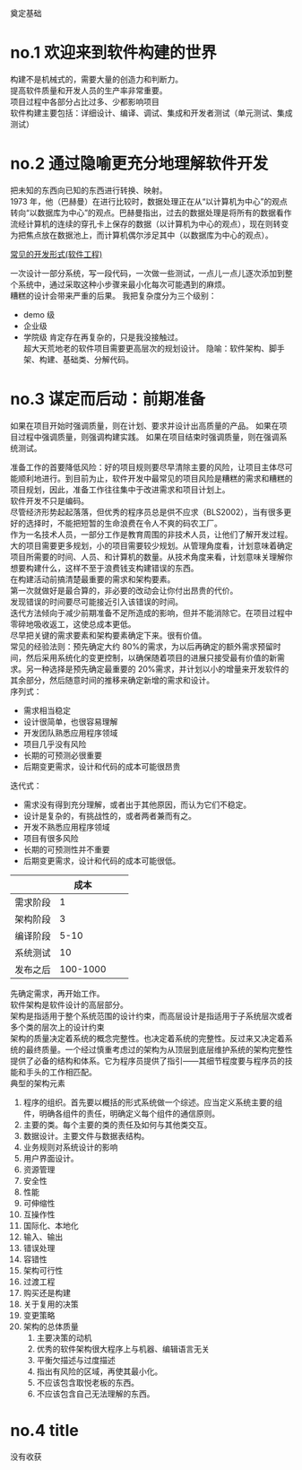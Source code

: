 奠定基础

# no.1 欢迎来到软件构建的世界

构建不是机械式的，需要大量的创造力和判断力。  
提高软件质量和开发人员的生产率非常重要。  
项目过程中各部分占比过多、少都影响项目  
软件构建主要包括：详细设计、编译、调试、集成和开发者测试（单元测试、集成测试）

# no.2 通过隐喻更充分地理解软件开发

把未知的东西向已知的东西进行转换、映射。  
1973 年，他（巴赫曼）在进行比较时，数据处理正在从“以计算机为中心”的观点转向“以数据库为中心”的观点。巴赫曼指出，过去的数据处理是将所有的数据看作流经计算机的连续的穿孔卡上保存的数据（以计算机为中心的观点），现在则转变为把焦点放在数据池上，而计算机偶尔涉足其中（以数据库为中心的观点）。

[常见的开发形式(软件工程)]()

一次设计一部分系统，写一段代码，一次做一些测试，一点儿一点儿逐次添加到整个系统中，通过采取这种小步骤来最小化每次可能遇到的麻烦。  
糟糕的设计会带来严重的后果。
我把复杂度分为三个级别：

- demo 级
- 企业级
- 学院级
  肯定存在再复杂的，只是我没接触过。  
  超大天荒地老的软件项目需要更高层次的规划设计。
  隐喻：软件架构、脚手架、构建、基础类、分解代码。

# no.3 谋定而后动：前期准备

如果在项目开始时强调质量，则在计划、要求并设计出高质量的产品。
如果在项目过程中强调质量，则强调构建实践。
如果在项目结束时强调质量，则在强调系统测试。

准备工作的首要降低风险：好的项目规则要尽早清除主要的风险，让项目主体尽可能顺利地进行。到目前为止，软件开发中最常见的项目风险是糟糕的需求和糟糕的项目规划，因此，准备工作往往集中于改进需求和项目计划上。  
软件开发不只是编码。  
尽管经济形势起起落落，但优秀的程序员总是供不应求（BLS2002），当有很多更好的选择时，不能把短暂的生命浪费在令人不爽的码农工厂。  
作为一名技术人员，一部分工作是教育周围的非技术人员，让他们了解开发过程。  
大的项目需要更多规划，小的项目需要较少规划。从管理角度看，计划意味着确定项目所需要的时间、人员、和计算机的数量。从技术角度来看，计划意味关理解你想要构建什么，这样不至于浪费钱支构建错误的东西。  
在构建活动前搞清楚最重要的需求和架构要素。  
第一次就做好是最合算的，非必要的改动会让你付出昂贵的代价。  
发现错误的时间要尽可能接近引入该错误的时间。  
迭代方法倾向于减少前期准备不足所造成的影响，但并不能消除它。在项目过程中零碎地吸收返工，这使总成本更低。  
尽早把关键的需求要素和架构要素确定下来。很有价值。  
常见的经验法则：预先确定大约 80%的需求，为以后再确定的额外需求预留时间，然后采用系统化的变更控制，以确保随着项目的进展只接受最有价值的新需求。另一种选择是预先确定最重要的 20%需求，并计划以小的增量来开发软件的其余部分，然后随意时间的推移来确定新增的需求和设计。  
序列式：

- 需求相当稳定
- 设计很简单，也很容易理解
- 开发团队熟悉应用程序领域
- 项目几乎没有风险
- 长期的可预测必很重要
- 后期变更需求，设计和代码的成本可能很昂贵

迭代式：

- 需求没有得到充分理解，或者出于其他原因，而认为它们不稳定。
- 设计是复杂的，有挑战性的，或者两者兼而有之。
- 开发不熟悉应用程序领域
- 项目有很多风险
- 长期的可预测性并不重要
- 后期变更需求，设计和代码的成本可能很低。

|          | 成本     |     |     |
| -------- | -------- | --- | --- |
| 需求阶段 | 1        |     |     |
| 架构阶段 | 3        |     |     |
| 编译阶段 | 5-10     |     |     |
| 系统测试 | 10       |     |     |
| 发布之后 | 100-1000 |     |     |

先确定需求，再开始工作。  
软件架构是软件设计的高层部分。  
架构是指适用于整个系统范围的设计约束，而高层设计是指适用于子系统层次或者多个类的层次上的设计约束  
架构的质量决定着系统的概念完整性。也决定着系统的完整性。反过来又决定着系统的最终质量。一个经过慎重考虑过的架构为从顶层到底层维护系统的架构完整性提供了必备的结构和体系。它为程序员提供了指引——其细节程度要与程序员的技能和手头的工作相匹配。  
典型的架构元素

1. 程序的组织。首先要以概括的形式系统做一个综述。应当定义系统主要的组件，明确各组件的责任，明确定义每个组件的通信原则。
2. 主要的类。每个主要的类的责任及如何与其他类交互。
3. 数据设计。主要文件与数据表结构。
4. 业务规则对系统设计的影响
5. 用户界面设计。
6. 资源管理
7. 安全性
8. 性能
9. 可伸缩性
10. 互操作性
11. 国际化、本地化
12. 输入、输出
13. 错误处理
14. 容错性
15. 架构可行性
16. 过渡工程
17. 购买还是构建
18. 关于复用的决策
19. 变更策略
20. 架构的总体质量
    1. 主要决策的动机
    2. 优秀的软件架构很大程序上与机器、编辑语言无关
    3. 平衡欠描述与过度描述
    4. 指出有风险的区域，再使其最小化。
    5. 不应该包含取悦老板的东西。
    6. 不应该包含自己无法理解的东西。

# no.4 title

没有收获
